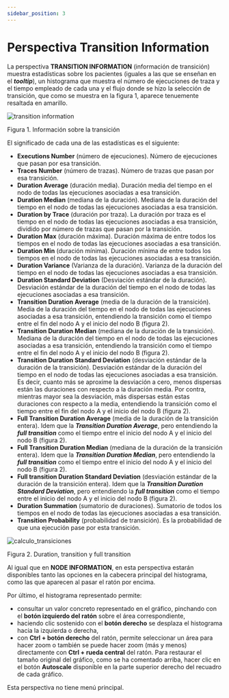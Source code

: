 ```yaml
---
sidebar_position: 3
---
```


# Perspectiva Transition Information

La perspectiva **TRANSITION INFORMATION** (información de transición) muestra estadísticas sobre los pacientes (iguales a las que se enseñan en el **_tooltip_**), un histograma que muestra el número de ejecuciones de traza y el tiempo empleado de cada una y el flujo donde se hizo la selección de transición, que como se muestra en la figura 1, aparece tenuemente resaltada en amarillo.

![transition information](/img/transition-information.png "transition information")

Figura 1. Información sobre la transición

El significado de cada una de las estadísticas es el siguiente:

*   **Executions Number** (número de ejecuciones). Número de ejecuciones que pasan por esa transición.
*   **Traces Number** (número de trazas). Número de trazas que pasan por esa transición.
*   **Duration Average** (duración media). Duración media del tiempo en el nodo de todas las ejecuciones asociadas a esa transición.
*   **Duration Median** (mediana de la duración). Mediana de la duración del tiempo en el nodo de todas las ejecuciones asociadas a esa transición.
*   **Duration by Trace** (duración por traza). La duración por traza es el tiempo en el nodo de todas las ejecuciones asociadas a esa transición, dividido por número de trazas que pasan por la transición.
*   **Duration Max** (duración máxima). Duración máxima de entre todos los tiempos en el nodo de todas las ejecuciones asociadas a esa transición.
*   **Duration Min** (duración mínima). Duración mínima de entre todos los tiempos en el nodo de todas las ejecuciones asociadas a esa transición.
*   **Duration Variance** (Varianza de la duración). Varianza de la duración del tiempo en el nodo de todas las ejecuciones asociadas a esa transición.
*   **Duration Standard Deviation** (Desviación estándar de la duración). Desviación estándar de la duración del tiempo en el nodo de todas las ejecuciones asociadas a esa transición.
*   **Transition Duration Average** (media de la duración de la transición). Media de la duración del tiempo en el nodo de todas las ejecuciones asociadas a esa transición, entendiendo la transición como el tiempo entre el fin del nodo A y el inicio del nodo B (figura 2).
*   **Transition Duration Median** (mediana de la duración de la transición). Mediana de la duración del tiempo en el nodo de todas las ejecuciones asociadas a esa transición, entendiendo la transición como el tiempo entre el fin del nodo A y el inicio del nodo B (figura 2).
*   **Transition Duration Standard Deviation** (desviación estándar de la duración de la transición). Desviación estándar de la duración del tiempo en el nodo de todas las ejecuciones asociadas a esa transición. Es decir, cuanto más se aproxime la desviación a cero, menos dispersas están las duraciones con respecto a la duración media. Por contra, mientras mayor sea la desviación, más dispersas están estas duraciones con respecto a la media, entendiendo la transición como el tiempo entre el fin del nodo A y el inicio del nodo B (figura 2).
*   **Full Transition Duration Average** (media de la duración de la transición entera). Idem que la **_Transition Duration Average_**, pero entendiendo la **_full transition_** como el tiempo entre el inicio del nodo A y el inicio del nodo B (figura 2).
*   **Full Transition Duration Median** (mediana de la duración de la transición entera). Idem que la **_Transition Duration Median_**, pero entendiendo la **_full transition_** como el tiempo entre el inicio del nodo A y el inicio del nodo B (figura 2).
*   **Full transition Duration Standard Deviation** (desviación estándar de la duración de la transición entera). Idem que la **_Transition Duration Standard Deviation_**, pero entendiendo la **_full transition_** como el tiempo entre el inicio del nodo A y el inicio del nodo B (figura 2).
*   **Duration Summation** (sumatorio de duraciones). Sumatorio de todos los tiempos en el nodo de todas las ejecuciones asociadas a esa transición.
*   **Transition Probability** (probabilidad de transición). Es la probabilidad de que una ejecución pase por esta transición.

![calculo_transiciones](/img/calculo_transiciones.png "calculo_transiciones")

Figura 2. Duration, transition y full transition

Al igual que en **NODE INFORMATION**, en esta perspectiva estarán disponibles tanto las opciones en la cabecera principal del histograma, como las que aparecen al pasar el ratón por encima. 

Por último, el histograma representado permite: 

*   consultar un valor concreto representado en el gráfico, pinchando con el **botón izquierdo del ratón** sobre el área correspondiente,
*   haciendo clic sostenido con el **botón derecho** se desplaza el histograma hacia la izquierda o derecha,
*   con **Ctrl + botón derecho** del ratón, permite seleccionar un área para hacer zoom o también se puede hacer zoom (más y menos) directamente con **Ctrl + rueda central** del ratón. Para restaurar el tamaño original del gráfico, como se ha comentado arriba, hacer clic en el botón **Autoscale** disponible en la parte superior derecho del recuadro de cada gráfico.

Esta perspectiva no tiene menú principal.